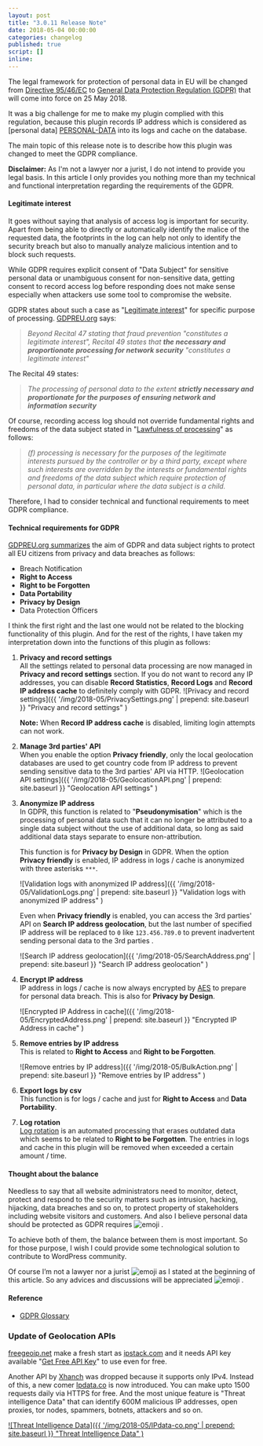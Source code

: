 ```yaml
---
layout: post
title: "3.0.11 Release Note"
date: 2018-05-04 00:00:00
categories: changelog
published: true
script: []
inline:
---
```


The legal framework for protection of personal data in EU will be changed 
from [Directive 95/46/EC][95-46-EC] to [General Data Protection Regulation 
(GDPR)][GDPR] that will come into force on 25 May 2018.

It was a big challenge for me to make my plugin complied with this regulation,
because this plugin records IP address which is considered as [personal data]
[PERSONAL-DATA] into its logs and cache on the database.

The main topic of this release note is to describe how this plugin was changed 
to meet the GDPR compliance.

<div class="alert alert-warning">
	<strong>Disclaimer:</strong> As I'm not a lawyer nor a jurist, I do not 
	intend to provide you legal basis. In this article I only provides you 
	nothing more than my technical and functional interpretation regarding 
	the requirements of the GDPR.
</div>

<!--more-->

#### Legitimate interest ####

It goes without saying that analysis of access log is important for security.
Apart from being able to directly or automatically identify the malice of the 
requested data, the footprints in the log can help not only to identify the 
security breach but also to manually analyze malicious intention and to block 
such requests.

While GDPR requires explicit consent of "Data Subject" for sensitive personal 
data or unambiguous consent for non-sensitive data, getting consent to record 
access log before responding does not make sense especially when attackers use 
some tool to compromise the website.

GDPR states about such a case as "[Legitimate interest][LEGITIMATE]" for 
specific purpose of processing. [GDPREU.org][GDPREU.ORG] says:

> _Beyond Recital 47 stating that fraud prevention "constitutes a legitimate 
> interest", Recital 49 states that **the necessary and proportionate processing
> for network security** "constitutes a legitimate interest"_

The Recital 49 states:

> _The processing of personal data to the extent **strictly necessary and 
> proportionate for the purposes of ensuring network and information security**_

Of course, recording access log should not override fundamental rights and 
freedoms of the data subject stated in "[Lawfulness of processing][LAWFULNESS]"
as follows:

> _(f) processing is necessary for the purposes of the legitimate interests
> pursued by the controller or by a third party, except where such interests
> are overridden by the interests or fundamental rights and freedoms of the 
> data subject which require protection of personal data, in particular where
> the data subject is a child._

Therefore, I had to consider technical and functional requirements to meet 
GDPR compliance.

#### Technical requirements for GDPR ####

[GDPREU.org summarizes][KEY-CHANGES] the aim of GDPR and data subject rights 
to protect all EU citizens from privacy and data breaches as follows:

- Breach Notification
- **Right to Access**
- **Right to be Forgotten**
- **Data Portability**
- **Privacy by Design**
- Data Protection Officers

I think the first right and the last one would not be related to the blocking 
functionality of this plugin. And for the rest of the rights, I have taken my 
interpretation down into the functions of this plugin as follows:

1. **Privacy and record settings**  
   All the settings related to personal data processing are now managed in 
   **Privacy and record settings** section. If you do not want to record any 
   IP addresses, you can disable **Record Statistics**, **Record Logs** and 
   **Record IP address cache** to definitely comply with GDPR.
   ![Privacy and record settings]({{ '/img/2018-05/PrivacySettings.png' | prepend: site.baseurl }}
    "Privacy and record settings"
   )
   <div class="alert alert-info">
       <strong>Note:</strong> When <strong>Record IP address cache</strong> is
       disabled, limiting login attempts can not work.
   </div>

1. **Manage 3rd parties' API**  
   When you enable the option **Privacy friendly**, only the local geolocation 
   databases are used to get country code from IP address to prevent sending 
   sensitive data to the 3rd parties' API via HTTP.
   ![Geolocation API settings]({{ '/img/2018-05/GeolocationAPI.png' | prepend: site.baseurl }}
    "Geolocation API settings"
   )

1. **Anonymize IP address**  
   In GDPR, this function is related to "**Pseudonymisation**" which is the 
   processing of personal data such that it can no longer be attributed to a 
   single data subject without the use of additional data, so long as said 
   additional data stays separate to ensure non-attribution.
   
   This function is for **Privacy by Design** in GDPR. When the option 
   **Privacy friendly** is enabled, IP address in logs / cache is anonymized 
   with three asterisks `***`.
   
   ![Validation logs with anonymized IP address]({{ '/img/2018-05/ValidationLogs.png' | prepend: site.baseurl }}
    "Validation logs with anonymized IP address"
   )
   
   Even when **Privacy friendly** is enabled, you can access the 3rd parties' 
   API on **Search IP address geolocation**, but the last number of specified 
   IP address will be replaced to `0` like `123.456.789.0` to prevent 
   inadvertent sending personal data to the 3rd parties .
   
   ![Search IP address geolocation]({{ '/img/2018-05/SearchAddress.png' | prepend: site.baseurl }}
    "Search IP address geolocation"
   )

1. **Encrypt IP address**  
   IP address in logs / cache is now always encrypted by [AES][AES-ENCRYPT] to 
   prepare for personal data breach. This is also for **Privacy by Design**.
   
   ![Encrypted IP Address in cache]({{ '/img/2018-05/EncryptedAddress.png' | prepend: site.baseurl }}
    "Encrypted IP Address in cache"
   )

1. **Remove entries by IP address**  
   This is related to **Right to Access** and **Right to be Forgotten**.
   
   ![Remove entries by IP address]({{ '/img/2018-05/BulkAction.png' | prepend: site.baseurl }}
    "Remove entries by IP address"
   )

1. **Export logs by csv**  
   This function is for logs / cache and just for **Right to Access** and 
   **Data Portability**.

1. **Log rotation**  
   [Log rotation][LOG-ROTATION] is an automated processing that erases outdated
   data which seems to be related to **Right to be Forgotten**. The entries in 
   logs and cache in this plugin will be removed when exceeded a certain amount
   / time.

#### Thought about the balance ####

Needless to say that all website administrators need to monitor, detect, 
protect and respond to the security matters such as intrusion, hacking, 
hijacking, data breaches and so on, to protect property of stakeholders 
including website visitors and customers. And also I believe personal data 
should be protected as GDPR requires <span class="emoji">
![emoji](https://assets-cdn.github.com/images/icons/emoji/unicode/1f510.png)
</span>.

To achieve both of them, the balance between them is most important. So for 
those purpose, I wish I could provide some technological solution to contribute
to WordPress community.

Of course I’m not a lawyer nor a jurist <span class="emoji">
![emoji](https://assets-cdn.github.com/images/icons/emoji/unicode/1f393.png)
</span> as I stated at the beginning of this article. So any advices and 
discussions will be appreciated <span class="emoji">
![emoji](https://assets-cdn.github.com/images/icons/emoji/unicode/1f340.png)
</span>.

#### Reference ####

- [GDPR Glossary][GDPR-GLOSSARY]

### Update of Geolocation APIs ###

[freegeoip.net][FREEGEOIP.NET] make a fresh start as [ipstack.com][IPSTACK.COM]
and it needs API key available "[Get Free API Key][GET-API-KEY]" to use even 
for free.

Another API by [Xhanch][XHANCH] was dropped because it supports only IPv4. 
Instead of this, a new comer [Ipdata.co][IPDATA.CO] is now introduced. You can 
make upto 1500 requests daily via HTTPS for free. And the most unique feature 
is "Threat intelligence Data" that can identify 600M malicious IP addresses, 
open proxies, tor nodes, spammers, botnets, attackers and so on.

[![Threat Intelligence Data]({{ '/img/2018-05/IPdata-co.png' | prepend: site.baseurl }}
  "Threat Intelligence Data"
)](https://ipdata.co/docs.html#threat-data "Threat Intelligence Data")

[IP-Geo-Block]:  https://wordpress.org/plugins/ip-geo-block/ "IP Geo Block &mdash; WordPress Plugins"
[IPGB-Forum]:    https://wordpress.org/support/plugin/ip-geo-block "View: [IP Geo Block] Support &laquo; WordPress.org Forums"
[95-46-EC]:      https://eur-lex.europa.eu/legal-content/EN/TXT/HTML/?uri=CELEX:31995L0046 "DIRECTIVE 95/46/EC OF THE EUROPEAN PARLIAMENT AND OF THE COUNCIL of 24 October 1995"
[GDPR]:          https://www.eugdpr.org/ "EU GDPR Information Portal"
[PERSONAL-DATA]: https://www.gdpreu.org/the-regulation/key-concepts/personal-data/ "Personal Data &#8211; GDPR EU.org"
[LEGITIMATE]:    https://eur-lex.europa.eu/legal-content/EN/TXT/HTML/?uri=CELEX:32016R0679 "REGULATION (EU) 2016/679 OF THE EUROPEAN PARLIAMENT AND OF THE COUNCIL of 27 April 2016"
[LAWFULNESS]:    https://eur-lex.europa.eu/legal-content/EN/TXT/HTML/?uri=CELEX:32016R0679#d1e1888-1-1 "Article 6 Lawfulness of processing"
[GDPREU.ORG]:    https://www.gdpreu.org/the-regulation/key-concepts/legitimate-interest/ "Legitimate Interest &#8211; GDPR EU.org"
[KEY-CHANGES]:   https://www.eugdpr.org/key-changes.html "Key Changes with the General Data Protection Regulation"
[AES-ENCRYPT]:   https://en.wikipedia.org/wiki/Advanced_Encryption_Standard "Advanced Encryption Standard - Wikipedia"
[LOG-ROTATION]:  https://en.wikipedia.org/wiki/Log_rotation "Log rotation - Wikipedia" 
[GDPR-GLOSSARY]: https://www.eugdpr.org/glossary-of-terms.html "GDPR Glossary of Terms"
[FREEGEOIP.NET]: https://github.com/apilayer/freegeoip#readme "GitHub - apilayer/freegeoip: IP geolocation web server"
[IPSTACK.COM]:   https://ipstack.com/ "ipstack - Free IP Geolocation API"
[GET-API-KEY]:   https://ipstack.com/product "Get your free ipstack API key"
[XHANCH]:        http://xhanch.com/ "Xhanch Studio - Website And Graphic Development Center"
[IPDATA.CO]:     https://ipdata.co/ "ipdata.co - IP Geolocation and Threat Data API"
